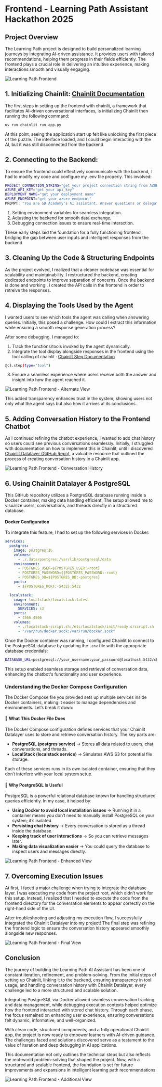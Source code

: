 # Frontend - Learning Path Assistant Hackathon 2025

## Project Overview
The Learning Path project is designed to build personalized learning journeys by integrating AI-driven assistance. It provides users with tailored recommendations, helping them progress in their fields efficiently. The frontend plays a crucial role in delivering an intuitive experience, making interactions smooth and visually engaging.

![Learning Path Frontend](./images/1.png "Screenshot of the Learning Path Frontend")

## 1. Initializing Chainlit: [Chainlit Documentation](https://docs.chainlit.io/get-started/overview)

The first steps in setting up the frontend with chainlit, a framework that facilitates AI-driven conversational interfaces, is initializing Chainlit then running the following command:

```bash
uv run chainlit run app.py
```
At this point, seeing the application start up felt like unlocking the first piece of the puzzle. The interface loaded, and I could begin interacting with the AI, but it was still disconnected from the backend.

## 2. Connecting to the Backend:
To ensure the frontend could effectively communicate with the backend, I had to modify my code and configure my .env file properly. This involved:

```bash
PROJECT_CONNECTION_STRING="get your project connection string from AZURE AI FOUNDRY"
AZURE_API_KEY="get your api_key"
DEPLOYMENT_NAME="get your deployment name"
AZURE_ENDPOINT="get your azure endpoint"
PROMPT: "You are GD Academy's AI assistant. Answer questions or delegate to other agents.",
```
  1. Setting environment variables for seamless integration.
  2. Adjusting the backend for smooth data exchange.
  3. Debugging connection issues to ensure real-time interaction.

These early steps laid the foundation for a fully functioning frontend, bridging the gap between user inputs and intelligent responses from the backend.

## 3. Cleaning Up the Code & Structuring Endpoints
As the project evolved, I realized that a cleaner codebase was essential for scalability and maintainability. I restructured the backend, creating dedicated endpoints to improve separation of concerns. Once the backend is done and working , i created the API calls in the frontend in order to retreive the responses.

## 4. Displaying the Tools Used by the Agent
I wanted users to see which tools the agent was calling when answering queries. Initially, this posed a challenge. How could I extract this information while ensuring a smooth response generation process?

After some debugging, I managed to:
1. Track the functions/tools invoked by the agent dynamically.
2. Integrate the tool display alongside responses in the frontend using the tool calling of chainlit : [Chainlit Step Documentation](https://docs.chainlit.io/concepts/step#step)

```bash
@cl.step(type="tool")
```

3. Ensure a seamless experience where users receive both the answer and insight into how the agent reached it.

![Learning Path Frontend - Alternate View](images/2.png "Alternate screenshot of the Learning Path Frontend")

This added transparency enhances trust in the system, showing users not only what the agent says but also how it arrives at its conclusions.

## 5. Adding Conversation History to the Frontend Chatbot

As I continued refining the chatbot experience, I wanted to add chat history so users could see previous conversations seamlessly. Initially, I struggled with documentation on how to implement this in Chainlit, until I discovered [Chainlit Datalayer (GitHub Repo)](https://github.com/Chainlit/chainlit-datalayer), a valuable resource that outlined the process of creating conversation history in a Chainlit app.

![Learning Path Frontend - Conversation History](images/3.png "Screenshot showcasing conversation history in the Learning Path Frontend")

## 6. Using Chainlit Datalayer & PostgreSQL

This GitHub repository utilizes a PostgreSQL database running inside a Docker container, making data handling efficient. The setup allowed me to visualize users, conversations, and threads directly in a structured database.

#### Docker Configuration

To integrate this feature, I had to set up the following services in Docker:

```yaml
services:
  postgres:
    image: postgres:16
    volumes:
      - ./.data/postgres:/var/lib/postgresql/data
    environment:
      - POSTGRES_USER=${POSTGRES_USER:-root}
      - POSTGRES_PASSWORD=${POSTGRES_PASSWORD:-root}
      - POSTGRES_DB=${POSTGRES_DB:-postgres}
    ports:
      - ${POSTGRES_PORT:-5432}:5432

  localstack:
    image: localstack/localstack:latest
    environment:
      SERVICES: s3
    ports:
      - 4566:4566
    volumes:
      - ./localstack-script.sh:/etc/localstack/init/ready.d/script.sh
      - "/var/run/docker.sock:/var/run/docker.sock"
```

Once the Docker container was running, I configured Chainlit to connect to the PostgreSQL database by updating the `.env` file with the appropriate database credentials:

```bash
DATABASE_URL=postgresql://your_username:your_password@localhost:5432/chainlit_db
```

This setup enabled seamless storage and retrieval of conversation data, enhancing the chatbot's functionality and user experience.

### Understanding the Docker Compose Configuration

The Docker Compose file you provided sets up multiple services inside Docker containers, making it easier to manage dependencies and environments. Let’s break it down:

#### 📌 What This Docker File Does

The Docker Compose configuration defines services that your Chainlit Datalayer uses to store and retrieve conversation history. The key parts are:

- **PostgreSQL (postgres service)** → Stores all data related to users, chat conversations, and threads.
- **LocalStack (localstack service)** → Simulates AWS S3 for potential file storage.

Each of these services runs in its own isolated container, ensuring that they don’t interfere with your local system setup.

#### 🚀 Why PostgreSQL Is Useful

PostgreSQL is a powerful relational database known for handling structured queries efficiently. In my case, it helped by:

- **Using Docker to avoid local installation issues** → Running it in a container means you don’t need to manually install PostgreSQL on your system; it’s isolated.
- **Persisting chat history** → Every conversation is stored as a thread inside the database.
- **Keeping track of user interactions** → So you can retrieve messages later.
- **Making data visualization easier** → You could query the database to inspect users and messages directly.

![Learning Path Frontend - Enhanced View](images/4.png "Enhanced screenshot of the Learning Path Frontend")

## 7. Overcoming Execution Issues

At first, I faced a major challenge when trying to integrate the database layer. I was executing my code from the project root, which didn’t work for this setup. Instead, I realized that I needed to execute the code from the frontend directory for the conversation elements to appear correctly on the right-hand side of the UI.

After troubleshooting and adjusting my execution flow, I successfully integrated the Chainlit Datalayer into my project! The final step was refining the frontend logic to ensure the conversation history appeared smoothly alongside new responses.

![Learning Path Frontend - Final View](images/5.png "Final screenshot of the Learning Path Frontend")

## Conclusion

The journey of building the Learning Path AI Assistant has been one of constant iteration, refinement, and problem-solving. From the initial steps of setting up Chainlit, linking it to the backend, ensuring transparency in tool usage, and handling conversation history with Chainlit Datalayer, every challenge led to a more structured and scalable solution.

Integrating PostgreSQL via Docker allowed seamless conversation tracking and data management, while debugging execution contexts helped optimize how the frontend interacted with stored chat history. Through each phase, the focus remained on enhancing user experience, ensuring conversations felt dynamic, informative, and well-organized.

With clean code, structured components, and a fully operational Chainlit app, the project is now ready to empower learners with AI-driven guidance. The challenges faced and solutions discovered serve as a testament to the value of iteration and deep debugging in AI applications.

This documentation not only outlines the technical steps but also reflects the real-world problem-solving that shaped the project. Now, with a structured and scalable frontend, the foundation is set for future improvements and expansions in intelligent learning path recommendations.

![Learning Path Frontend - Additional View](images/6.png "Additional screenshot of the Learning Path Frontend")